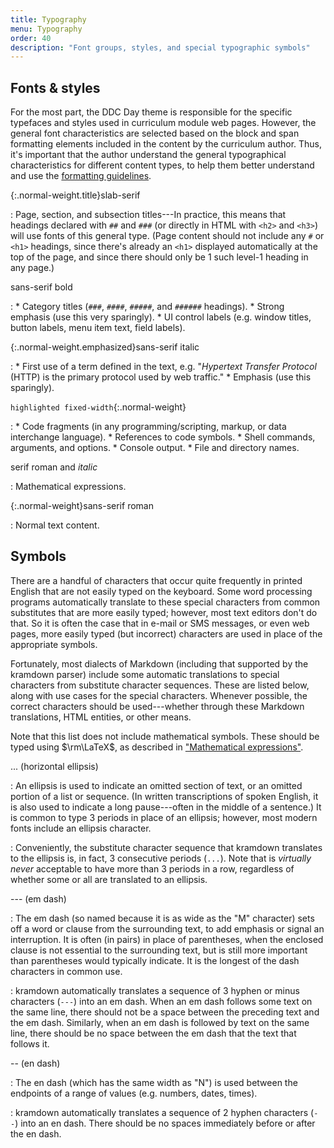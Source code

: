 ```yaml
---
title: Typography
menu: Typography
order: 40
description: "Font groups, styles, and special typographic symbols"
---
```


## Fonts &amp; styles

For the most part, the DDC Day theme is responsible for the specific typefaces and styles used in curriculum module web pages. However, the general font characteristics are selected based on the block and span formatting elements included in the content by the curriculum author. Thus, it's important that the author understand the general typographical characteristics for different content types, to help them better understand and use the [formatting guidelines](formatting.md).

{:.normal-weight.title}slab-serif

: Page, section, and subsection titles---In practice, this means that headings declared with `##` and `###` (or directly in HTML with `<h2>` and `<h3>`) will use fonts of this general type. (Page content should not include any `#` or `<h1>` headings, since there's already an `<h1>` displayed automatically at the top of the page, and since there should only be 1 such level-1 heading in any page.)

sans-serif bold

: 
    * Category titles (`###`, `####`, `#####`, and `######` headings).
    * Strong emphasis (use this very sparingly).
    * UI control labels (e.g. window titles, button labels, menu item text, field labels).

{:.normal-weight.emphasized}sans-serif italic

: 
    * First use of a term defined in the text, e.g. "_Hypertext Transfer Protocol_ (HTTP) is the primary protocol used by web traffic."
    * Emphasis (use this sparingly).
    
`highlighted fixed-width`{:.normal-weight}

: 
    * Code fragments (in any programming/scripting, markup, or data interchange language).
    * References to code symbols.
    * Shell commands, arguments, and options.
    * Console output.
    * File and directory names.
    
$\text{serif roman and }italic$

: Mathematical expressions.

{:.normal-weight}sans-serif roman

: Normal text content.

## Symbols

There are a handful of characters that occur quite frequently in printed English that are not easily typed on the keyboard. Some word processing programs automatically translate to these special characters from common substitutes that are more easily typed; however, most text editors don't do that. So it is often the case that in e-mail or SMS messages, or even web pages, more easily typed (but incorrect) characters are used in place of the appropriate symbols. 

Fortunately, most dialects of Markdown (including that supported by the kramdown parser) include some automatic translations to special characters from substitute character sequences. These are listed below, along with use cases for the special characters. Whenever possible, the correct characters should be used---whether through these Markdown translations, HTML entities, or other means.

Note that this list does not include mathematical symbols. These should be typed using $\rm\LaTeX$, as described in ["Mathematical expressions"](formatting.md#mathematical-expressions).

... (horizontal ellipsis)

: An ellipsis is used to indicate an omitted section of text, or an omitted portion of a list or sequence. (In written transcriptions of spoken English, it is also used to indicate a long pause---often in the middle of a sentence.) It is common to type 3 periods in place of an ellipsis; however, most modern fonts include an ellipsis character. 

: Conveniently, the substitute character sequence that kramdown translates to the ellipsis is, in fact, 3 consecutive periods (`...`). Note that is _virtually never_ acceptable to have more than 3 periods in a row, regardless of whether some or all are translated to an ellipsis.

--- (em dash)

: The em dash (so named because it is as wide as the "M" character) sets off a word or clause from the surrounding text, to add emphasis or signal an interruption. It is often (in pairs) in place of parentheses, when the enclosed clause is not essential to the surrounding text, but is still more important than parentheses would typically indicate. It is the longest of the dash characters in common use. 

: kramdown automatically translates a sequence of 3 hyphen or minus characters (`---`) into an em dash. When an em dash follows some text on the same line, there should not be a space between the preceding text and the em dash. Similarly, when an em dash is followed by text on the same line, there should be no space between the em dash that the text that follows it.

-- (en dash)

: The en dash (which has the same width as "N") is used between the endpoints of a range of values (e.g. numbers, dates, times). 

: kramdown automatically translates a sequence of 2 hyphen characters (`--`) into an en dash. There should be no spaces immediately before or after the en dash.
